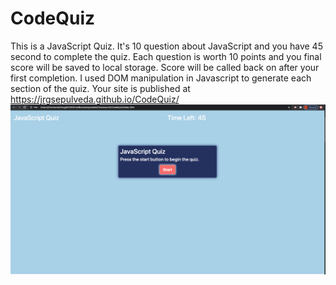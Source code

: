 # CodeQuiz
This is a JavaScript Quiz. It's 10 question about JavaScript and you have 45 second to complete the quiz. Each question is worth 10 points and you final score will be saved to local storage. Score will be called back on after your first completion. I used DOM manipulation in Javascript to generate each section of the quiz. 
Your site is published at https://jrgsepulveda.github.io/CodeQuiz/
![](Image/JSQuiz.png)
